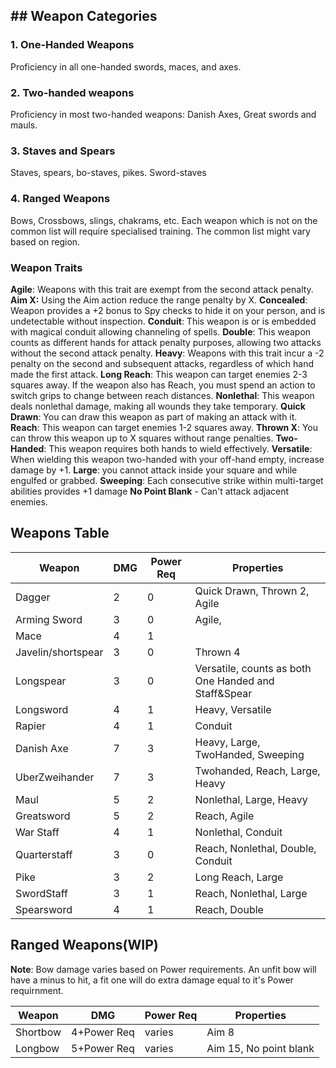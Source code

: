 ## ## Weapon Categories

### 1. One-Handed Weapons
Proficiency in all one-handed swords, maces, and axes.

### 2. Two-handed weapons
Proficiency in most two-handed weapons: Danish Axes, Great swords and mauls.

### 3. Staves and Spears
Staves, spears, bo-staves, pikes. Sword-staves

### 4. Ranged Weapons
Bows, Crossbows, slings, chakrams, etc.
Each weapon which is not on the common list will require specialised training.
The common list might vary based on region.

### Weapon Traits
**Agile**: Weapons with this trait are exempt from the second attack penalty. 
**Aim X:** Using the Aim action reduce the range penalty by X.
**Concealed**: Weapon provides a +2 bonus to Spy checks to hide it on your person, and is undetectable without inspection.
**Conduit**: This weapon is or is embedded with magical conduit allowing channeling of spells. 
**Double**: This weapon counts as different hands for attack penalty purposes, allowing two attacks without the second attack penalty. 
**Heavy**: Weapons with this trait incur a -2 penalty on the second and subsequent attacks, regardless of which hand made the first attack. 
**Long Reach**: This weapon can target enemies 2-3 squares away. If the weapon also has Reach, you must spend an action to switch grips to change between reach distances.
**Nonlethal**: This weapon deals nonlethal damage, making all wounds they take temporary.
**Quick Drawn**: You can draw this weapon as part of making an attack with it. 
**Reach**: This weapon can target enemies 1-2 squares away. 
**Thrown X**: You can throw this weapon up to X squares without range penalties. 
**Two-Handed**: This weapon requires both hands to wield effectively. 
**Versatile**: When wielding this weapon two-handed with your off-hand empty, increase damage by +1.
**Large**: you cannot attack inside your square and while engulfed or grabbed. 
**Sweeping**: Each consecutive strike within multi-target abilities provides +1 damage
**No Point Blank** - Can't attack adjacent enemies.



## Weapons Table

| Weapon             | DMG | Power Req | Properties                                           |
| ------------------ | --- | --------- | ---------------------------------------------------- |
| Dagger             | 2   | 0         | Quick Drawn, Thrown 2, Agile                         |
| Arming Sword       | 3   | 0         | Agile,                                               |
| Mace               | 4   | 1         |                                                      |
| Javelin/shortspear | 3   | 0         | Thrown 4                                             |
| Longspear          | 3   | 0         | Versatile, counts as both One Handed and Staff&Spear |
| Longsword          | 4   | 1         | Heavy, Versatile                                     |
| Rapier             | 4   | 1         | Conduit                                              |
| Danish Axe         | 7   | 3         | Heavy, Large, TwoHanded, Sweeping                    |
| UberZweihander     | 7   | 3         | Twohanded, Reach, Large, Heavy                       |
| Maul               | 5   | 2         | Nonlethal, Large, Heavy                              |
| Greatsword         | 5   | 2         | Reach, Agile                                         |
| War Staff          | 4   | 1         | Nonlethal, Conduit                                   |
| Quarterstaff       | 3   | 0         | Reach, Nonlethal, Double, Conduit                    |
| Pike               | 3   | 2         | Long Reach, Large                                    |
| SwordStaff         | 3   | 1         | Reach, Nonlethal, Large                              |
| Spearsword         | 4   | 1         | Reach, Double                                        |

## Ranged Weapons(WIP)

**Note**: Bow damage varies based on Power requirements. An unfit bow will have a minus to hit, a fit one will do extra damage equal to it's Power requirnment. 

| Weapon   | DMG         | Power Req | Properties             |
| -------- | ----------- | --------- | ---------------------- |
| Shortbow | 4+Power Req | varies    | Aim 8                  |
| Longbow  | 5+Power Req | varies    | Aim 15, No point blank |

